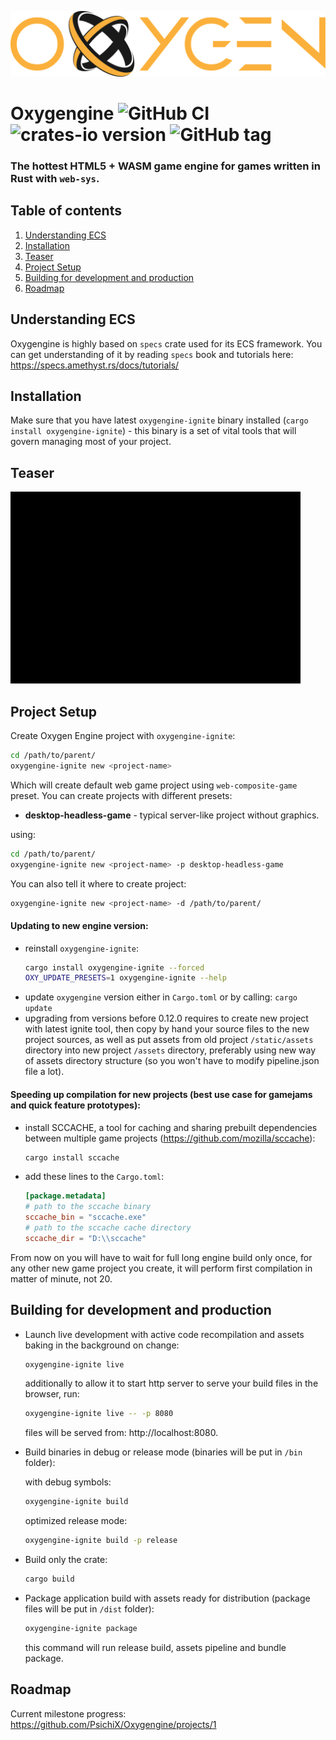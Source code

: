 ![logo](https://raw.githubusercontent.com/PsichiX/Oxygengine/master/media/oxygengine-dark-logo.svg?sanitize=true)

# Oxygengine ![GitHub CI](https://github.com/PsichiX/Oxygengine/workflows/Rust/badge.svg) ![crates-io version](https://raster.shields.io/crates/v/oxygengine.png) ![GitHub tag](https://img.shields.io/github/v/release/PsichiX/Oxygengine?include_prereleases&style=social)
### The hottest HTML5 + WASM game engine for games written in Rust with `web-sys`.

## Table of contents
1. [Understanding ECS](#understanding-ecs)
1. [Installation](#installation)
1. [Teaser](#teaser)
1. [Project Setup](#project-setup)
1. [Building for development and production](#building-for-development-and-production)
1. [Roadmap](#roadmap)

## Understanding ECS
Oxygengine is highly based on `specs` crate used for its ECS framework.
You can get understanding of it by reading `specs` book and tutorials here: https://specs.amethyst.rs/docs/tutorials/

## Installation
Make sure that you have latest `oxygengine-ignite` binary installed (`cargo install oxygengine-ignite`) - this binary is a set of vital tools that will govern managing most of your project.

## Teaser
![Visual Novel](https://raw.githubusercontent.com/PsichiX/Oxygengine/master/media/oxygengine-visual-novel-teaser.gif)

## Project Setup
Create Oxygen Engine project with `oxygengine-ignite`:
```bash
cd /path/to/parent/
oxygengine-ignite new <project-name>
```
Which will create default web game project using `web-composite-game` preset.
You can create projects with different presets:
- __desktop-headless-game__ - typical server-like project without graphics.

using:
```bash
cd /path/to/parent/
oxygengine-ignite new <project-name> -p desktop-headless-game
```
You can also tell it where to create project:
```bash
oxygengine-ignite new <project-name> -d /path/to/parent/
```

#### Updating to new engine version:
- reinstall `oxygengine-ignite`:
  ```bash
  cargo install oxygengine-ignite --forced
  OXY_UPDATE_PRESETS=1 oxygengine-ignite --help
  ```
- update `oxygengine` version either in `Cargo.toml` or by calling: `cargo update`
- upgrading from versions before 0.12.0 requires to create new project with  latest ignite tool, then copy by hand your source files to the new project sources, as well as put assets from old project `/static/assets` directory into new project `/assets` directory, preferably using new way of assets directory structure (so you won't have to modify pipeline.json file a lot).

#### Speeding up compilation for new projects (best use case for gamejams and quick feature prototypes):
- install SCCACHE, a tool for caching and sharing prebuilt dependencies between multiple game projects (https://github.com/mozilla/sccache):
  ```bash
  cargo install sccache
  ```
- add these lines to the `Cargo.toml`:
  ```toml
  [package.metadata]
  # path to the sccache binary
  sccache_bin = "sccache.exe"
  # path to the sccache cache directory
  sccache_dir = "D:\\sccache"
  ```

From now on you will have to wait for full long engine build only once, for any other new game project you create, it will perform first compilation in matter of minute, not 20.

## Building for development and production
- Launch live development with active code recompilation and assets baking in the background on change:
  ```bash
  oxygengine-ignite live
  ```
  additionally to allow it to start http server to serve your build files in the browser, run:
  ```bash
  oxygengine-ignite live -- -p 8080
  ```
  files will be served from: http://localhost:8080.
- Build binaries in debug or release mode (binaries will be put in `/bin` folder):

  with debug symbols:
  ```bash
  oxygengine-ignite build
  ```
  optimized release mode:
  ```bash
  oxygengine-ignite build -p release
  ```
- Build only the crate:
  ```bash
  cargo build
  ```
- Package application build with assets ready for distribution (package files will be put in `/dist` folder):
  ```bash
  oxygengine-ignite package
  ```
  this command will run release build, assets pipeline and bundle package.

## Roadmap
Current milestone progress: https://github.com/PsichiX/Oxygengine/projects/1
